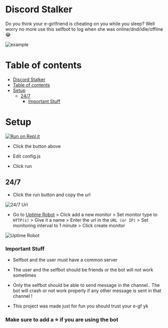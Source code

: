 # Discord Stalker

Do you think your e-girlfriend is cheating on you while you sleep? Well worry no more use this selfbot to log when she was online/dnd/idle/offline 😂

![example](https://i.imgur.com/rjCPgWK.png)

# Table of contents

- [Discord Stalker](#discord-stalker)
- [Table of contents](#table-of-contents)
- [Setup](#setup)
  - [24/7](#247)
    - [Important Stuff](#important-stuff)

# Setup

[![Run on Repl.it](https://repl.it/badge/github/SudhanPlayz/Discord-MusicBot)](https://repl.it/github/xHaruke/Discord-Stalker)

- Click the button above

- Edit config.js

- Click run

## 24/7

- Click the run button and copy the url

![24/7 Url](https://i.imgur.com/s0KrBeH.png)

- Go to [Uptime Robot](https://uptimerobot.com/dashboard) > Click add a new monitor > Set monitor type to `HTTP(s)` > Give it a name > Enter the url in the `URL (or IP)` > Set monitoring interval to 1 minute > Click create monitor

![Uptime Robot](https://i.imgur.com/eTlKgrZ.png)

### Important Stuff

- Selfbot and the user must have a common server

- The user and the selfbot should be friends or the bot will not work sometimes

- Only the selfbot should be able to send message in the channel.. The bot will crash or not work properly if any other message is sent in that channel !

- This project was made just for fun you should trust your e-gf yk

### Make sure to add a ⭐ if you are using the bot
